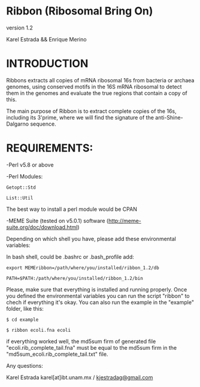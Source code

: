 
# Ribbon (Ribosomal Bring On)

version 1.2

Karel Estrada && Enrique Merino

# INTRODUCTION
Ribbons extracts all copies of mRNA ribosomal 16s from bacteria or archaea genomes, using conserved motifs in the 16S mRNA ribosomal to detect them in the genomes and evaluate the true regions that contain a copy of this.

The main purpose of Ribbon is to extract complete copies of the 16s, including its 3'prime, where we will find the signature of the anti-Shine-Dalgarno sequence.

# REQUIREMENTS:

-Perl v5.8 or above

-Perl Modules: 

    Getopt::Std

    List::Util

The best way to install a perl module would be CPAN

-MEME Suite (tested on v5.0.1) software (http://meme-suite.org/doc/download.html)


Depending on which shell you have, please add these environmental variables:

In bash shell, could be .bashrc or .bash_profile add:

    export MEMEribbon=/path/where/you/installed/ribbon_1.2/db

    PATH=$PATH:/path/where/you/installed/ribbon_1.2/bin


Please, make sure that everything is installed and running properly.
Once you defined the environmental variables you can run the script "ribbon" to chech if everything it's okay. You can also run the example in the "example" folder, like this:


    $ cd example

    $ ribbon ecoli.fna ecoli


if everything worked well, the md5sum firm of generated file "ecoli.rib_complete_tail.fna" must be equal to the md5sum firm in the "md5sum_ecoli.rib_complete_tail.txt" file.


Any questions:

Karel Estrada karel[at]ibt.unam.mx / kjestradag@gmail.com
